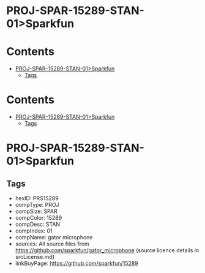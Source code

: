 
PROJ-SPAR-15289-STAN-01>Sparkfun
================================

Contents
========

* [PROJ-SPAR-15289-STAN-01>Sparkfun](#proj-spar-15289-stan-01sparkfun)
	* [Tags](#tags)

Contents
========

* [PROJ-SPAR-15289-STAN-01>Sparkfun](#proj-spar-15289-stan-01sparkfun)
	* [Tags](#tags)

# PROJ-SPAR-15289-STAN-01>Sparkfun

## Tags

- hexID: PRS15289
- oompType: PROJ
- oompSize: SPAR
- oompColor: 15289
- oompDesc: STAN
- oompIndex: 01
- oompName: gator microphone
- sources: All source files from https://github.com/sparkfun/gator_microphone (source licence details in srcLicense.md)
- linkBuyPage: https://github.com/sparkfun/15289
